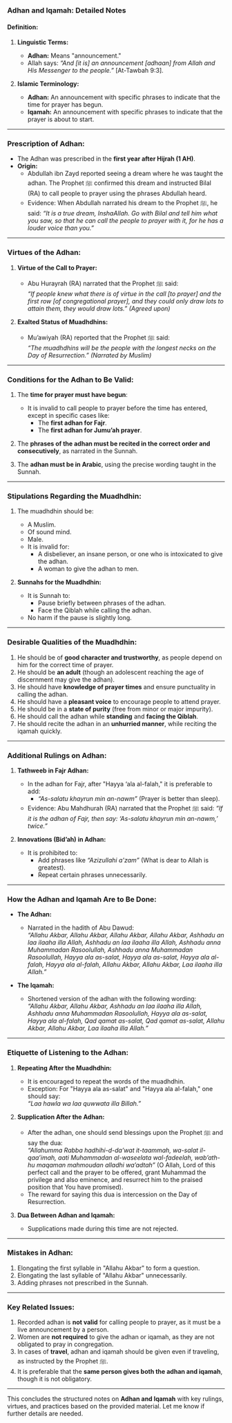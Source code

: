 ### Adhan and Iqamah: Detailed Notes

#### **Definition:**

1. **Linguistic Terms:**
   - **Adhan:** Means "announcement."
   - Allah says: _“And [it is] an announcement [adhaan] from Allah and His Messenger to the people.”_ [At-Tawbah 9:3].

2. **Islamic Terminology:**
   - **Adhan:** An announcement with specific phrases to indicate that the time for prayer has begun.
   - **Iqamah:** An announcement with specific phrases to indicate that the prayer is about to start.

---

### **Prescription of Adhan:**
- The Adhan was prescribed in the **first year after Hijrah (1 AH)**.  
- **Origin:**  
  - Abdullah ibn Zayd reported seeing a dream where he was taught the adhan. The Prophet ﷺ confirmed this dream and instructed Bilal (RA) to call people to prayer using the phrases Abdullah heard.
  - Evidence: When Abdullah narrated his dream to the Prophet ﷺ, he said: _“It is a true dream, InshaAllah. Go with Bilal and tell him what you saw, so that he can call the people to prayer with it, for he has a louder voice than you.”_

---

### **Virtues of the Adhan:**
1. **Virtue of the Call to Prayer:**
   - Abu Hurayrah (RA) narrated that the Prophet ﷺ said:  
     _“If people knew what there is of virtue in the call [to prayer] and the first row [of congregational prayer], and they could only draw lots to attain them, they would draw lots.”_ *(Agreed upon)*

2. **Exalted Status of Muadhdhins:**
   - Mu’awiyah (RA) reported that the Prophet ﷺ said:  
     _“The muadhdhins will be the people with the longest necks on the Day of Resurrection.”_ *(Narrated by Muslim)*

---

### **Conditions for the Adhan to Be Valid:**
1. The **time for prayer must have begun**:
   - It is invalid to call people to prayer before the time has entered, except in specific cases like:
     - The **first adhan for Fajr**.
     - The **first adhan for Jumu’ah prayer**.

2. The **phrases of the adhan must be recited in the correct order and consecutively**, as narrated in the Sunnah.

3. The **adhan must be in Arabic**, using the precise wording taught in the Sunnah.

---

### **Stipulations Regarding the Muadhdhin:**
1. The muadhdhin should be:
   - A Muslim.
   - Of sound mind.
   - Male.
   - It is invalid for:
     - A disbeliever, an insane person, or one who is intoxicated to give the adhan.
     - A woman to give the adhan to men.

2. **Sunnahs for the Muadhdhin:**
   - It is Sunnah to:
     - Pause briefly between phrases of the adhan.
     - Face the Qiblah while calling the adhan.
   - No harm if the pause is slightly long.

---

### **Desirable Qualities of the Muadhdhin:**
1. He should be of **good character and trustworthy**, as people depend on him for the correct time of prayer.  
2. He should be **an adult** (though an adolescent reaching the age of discernment may give the adhan).  
3. He should have **knowledge of prayer times** and ensure punctuality in calling the adhan.  
4. He should have a **pleasant voice** to encourage people to attend prayer.  
5. He should be in a **state of purity** (free from minor or major impurity).  
6. He should call the adhan while **standing** and **facing the Qiblah**.  
7. He should recite the adhan in an **unhurried manner**, while reciting the iqamah quickly.

---

### **Additional Rulings on Adhan:**
1. **Tathweeb in Fajr Adhan:**
   - In the adhan for Fajr, after "Hayya ‘ala al-falah," it is preferable to add:
     - _“As-salatu khayrun min an-nawm”_ (Prayer is better than sleep).
   - Evidence: Abu Mahdhurah (RA) narrated that the Prophet ﷺ said: _“If it is the adhan of Fajr, then say: ‘As-salatu khayrun min an-nawm,’ twice.”_

2. **Innovations (Bid’ah) in Adhan:**
   - It is prohibited to:
     - Add phrases like _“Azizullahi a'zam”_ (What is dear to Allah is greatest).
     - Repeat certain phrases unnecessarily.

---

### **How the Adhan and Iqamah Are to Be Done:**
- **The Adhan:**  
  - Narrated in the hadith of Abu Dawud:  
    _“Allahu Akbar, Allahu Akbar, Allahu Akbar, Allahu Akbar, Ashhadu an laa ilaaha illa Allah, Ashhadu an laa ilaaha illa Allah, Ashhadu anna Muhammadan Rasoolullah, Ashhadu anna Muhammadan Rasoolullah, Hayya ala as-salat, Hayya ala as-salat, Hayya ala al-falah, Hayya ala al-falah, Allahu Akbar, Allahu Akbar, Laa ilaaha illa Allah.”_

- **The Iqamah:**  
  - Shortened version of the adhan with the following wording:  
    _“Allahu Akbar, Allahu Akbar, Ashhadu an laa ilaaha illa Allah, Ashhadu anna Muhammadan Rasoolullah, Hayya ala as-salat, Hayya ala al-falah, Qad qamat as-salat, Qad qamat as-salat, Allahu Akbar, Allahu Akbar, Laa ilaaha illa Allah.”_

---

### **Etiquette of Listening to the Adhan:**
1. **Repeating After the Muadhdhin:**
   - It is encouraged to repeat the words of the muadhdhin.
   - Exception: For "Hayya ala as-salat" and "Hayya ala al-falah," one should say:  
     _“Laa hawla wa laa quwwata illa Billah.”_

2. **Supplication After the Adhan:**
   - After the adhan, one should send blessings upon the Prophet ﷺ and say the dua:  
     _“Allahumma Rabba hadhihi-d-da’wat it-taammah, wa-salat il-qaa’imah, aati Muhammadan al-waseelata wal-fadeelah, wab’ath-hu maqaman mahmoudan alladhi wa’adtah”_ (O Allah, Lord of this perfect call and the prayer to be offered, grant Muhammad the privilege and also eminence, and resurrect him to the praised position that You have promised).  
   - The reward for saying this dua is intercession on the Day of Resurrection.

3. **Dua Between Adhan and Iqamah:**
   - Supplications made during this time are not rejected.

---

### **Mistakes in Adhan:**
1. Elongating the first syllable in "Allahu Akbar" to form a question.
2. Elongating the last syllable of "Allahu Akbar" unnecessarily.
3. Adding phrases not prescribed in the Sunnah.

---

### **Key Related Issues:**
1. Recorded adhan is **not valid** for calling people to prayer, as it must be a live announcement by a person.  
2. Women are **not required** to give the adhan or iqamah, as they are not obligated to pray in congregation.  
3. In cases of **travel**, adhan and iqamah should be given even if traveling, as instructed by the Prophet ﷺ.  
4. It is preferable that the **same person gives both the adhan and iqamah**, though it is not obligatory.

---

This concludes the structured notes on **Adhan and Iqamah** with key rulings, virtues, and practices based on the provided material. Let me know if further details are needed.